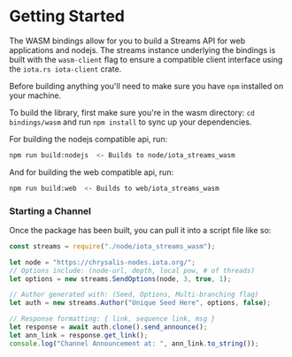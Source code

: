 # Getting Started
The WASM bindings allow for you to build a Streams API for web applications and nodejs. 
The streams instance underlying the bindings is built with the `wasm-client` flag to 
ensure a compatible client interface using the `iota.rs iota-client` crate. 

Before building anything you'll need to make sure you have `npm` installed on your 
machine.

To build the library, first make sure you're in the wasm directory:
```cd bindings/wasm``` and run ```npm install``` to sync up your dependencies. 

For building the nodejs compatible api, run:
```bash
npm run build:nodejs  <- Builds to node/iota_streams_wasm
```

And for building the web compatible api, run:
```bash 
npm run build:web  <- Builds to web/iota_streams_wasm
```


### Starting a Channel 
Once the package has been built, you can pull it into a script file like so: 
```javascript
const streams = require("./node/iota_streams_wasm");

let node = "https://chrysalis-nodes.iota.org/";
// Options include: (node-url, depth, local pow, # of threads)
let options = new streams.SendOptions(node, 3, true, 1);

// Author generated with: (Seed, Options, Multi-branching flag)
let auth = new streams.Author("Unique Seed Here", options, false);

// Response formatting: { link, sequence link, msg }
let response = await auth.clone().send_announce();
let ann_link = response.get_link();
console.log("Channel Announcement at: ", ann_link.to_string());
```
